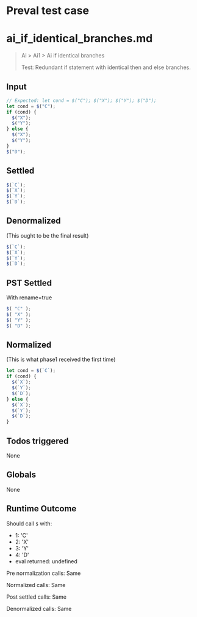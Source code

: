 # Preval test case

# ai_if_identical_branches.md

> Ai > Ai1 > Ai if identical branches
>
> Test: Redundant if statement with identical then and else branches.

## Input

`````js filename=intro
// Expected: let cond = $("C"); $("X"); $("Y"); $("D");
let cond = $("C");
if (cond) {
  $("X");
  $("Y");
} else {
  $("X");
  $("Y");
}
$("D");
`````


## Settled


`````js filename=intro
$(`C`);
$(`X`);
$(`Y`);
$(`D`);
`````


## Denormalized
(This ought to be the final result)

`````js filename=intro
$(`C`);
$(`X`);
$(`Y`);
$(`D`);
`````


## PST Settled
With rename=true

`````js filename=intro
$( "C" );
$( "X" );
$( "Y" );
$( "D" );
`````


## Normalized
(This is what phase1 received the first time)

`````js filename=intro
let cond = $(`C`);
if (cond) {
  $(`X`);
  $(`Y`);
  $(`D`);
} else {
  $(`X`);
  $(`Y`);
  $(`D`);
}
`````


## Todos triggered


None


## Globals


None


## Runtime Outcome


Should call `$` with:
 - 1: 'C'
 - 2: 'X'
 - 3: 'Y'
 - 4: 'D'
 - eval returned: undefined

Pre normalization calls: Same

Normalized calls: Same

Post settled calls: Same

Denormalized calls: Same
